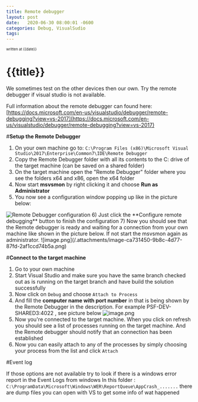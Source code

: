 ```yaml
---
title: Remote debugger
layout: post
date:   2020-06-30 08:00:01 -0600
categories: Debug, VisualSudio
tags: 
---
```

<sup><sup>written at {{date}} </sup></sup>

# {{title}}  

We sometimes test on the other devices then our own.
Try the remote debugger if visual studio is not available.

Full information about the remote debugger can found here:
[https://docs.microsoft.com/en-us/visualstudio/debugger/remote-debugging?view=vs-2017](https://docs.microsoft.com/en-us/visualstudio/debugger/remote-debugging?view=vs-2017)


#**Setup the Remote Debugger** 
1) On your own machine go to: `C:\Program Files (x86)\Microsoft Visual Studio\2017\Enterprise\Common7\IDE\Remote Debugger`
2) Copy the Remote Debugger folder with all its contents to the C: drive of the target machine (can be saved on a shared folder)
3) On the target machine open the "Remote Debugger" folder where you see the folders x64 and x86, open the x64 folder
4) Now start **msvsmon** by right clicking it and choose **Run as Administrator**
5) You now see a configuration window popping up like in the picture below:
<IMG src="https://docs.microsoft.com/en-us/visualstudio/debugger/media/remotedebuggerconfwizardpage.png?view=vs-2017" alt="Remote Debugger configuration"/>
6) Just click the **Configure remote debugging** button to finish the configuration
7) Now you should see that the Remote debugger is ready and waiting for a connection from your own machine like shown in the picture below.
If not start the msvsmon again as administrator.
![image.png](/.attachments/image-ca731450-9b8c-4d77-87fd-2af1ccd74b5a.png)

#**Connect to the target machine**
1) Go to your own machine
2) Start Visual Studio and make sure you have the same branch checked out as is running on the target branch and have build the solution successfully
3) Now click on `Debug` and choose `Attach to Process`
4) And fill the **computer name with port number** in that is being shown by the Remote Debugger in the description. 
For example PSF-DEV-SHARED3:4022 , see picture below
![image.png](/.attachments/image-d6f809e2-1a92-473b-85bf-bd61b21b5e18.png)
5) Now you're connected to the target machine. When you click on refresh you should see a list of processes running on the target machine. And the Remote debugger should notify that an connection has been established
6) Now you can easily attach to any of the processes by simply choosing your process from the list and click `Attach`



#Event log

If those options are not available try to look if there is a windows error report in the Event Logs from windows 
In this folder : `C:\ProgramData\Microsoft\Windows\WER\ReportQueue\AppCrash_.......`
there are dump files you can open with VS to get some info of wat happened 
